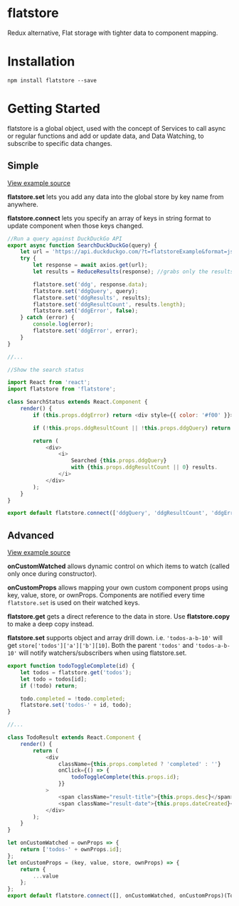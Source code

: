 # flatstore

Redux alternative, Flat storage with tighter data to component mapping.

# Installation

`npm install flatstore --save`

# Getting Started

flatstore is a global object, used with the concept of Services to call async or regular functions and add or update data, and Data Watching, to subscribe to specific data changes.

## Simple

[View example source](https://github.com/joetex/flatstore-examples/tree/master/Simple)

**flatstore.set** lets you add any data into the global store by key name from anywhere.

**flatstore.connect** lets you specify an array of keys in string format to update component when those keys changed.

```javascript
//Run a query against DuckDuckGo API
export async function SearchDuckDuckGo(query) {
    let url = 'https://api.duckduckgo.com/?t=flatstoreExample&format=json&q=' + query;
    try {
        let response = await axios.get(url);
        let results = ReduceResults(response); //grabs only the results

        flatstore.set('ddg', response.data);
        flatstore.set('ddgQuery', query);
        flatstore.set('ddgResults', results);
        flatstore.set('ddgResultCount', results.length);
        flatstore.set('ddgError', false);
    } catch (error) {
        console.log(error);
        flatstore.set('ddgError', error);
    }
}

//...

//Show the search status

import React from 'react';
import flatstore from 'flatstore';

class SearchStatus extends React.Component {
    render() {
        if (this.props.ddgError) return <div style={{ color: '#f00' }}>{this.props.ddgError.message}</div>;

        if (!this.props.ddgResultCount || !this.props.ddgQuery) return <div></div>;

        return (
            <div>
                <i>
                    Searched {this.props.ddgQuery}
                    with {this.props.ddgResultCount || 0} results.
                </i>
            </div>
        );
    }
}

export default flatstore.connect(['ddgQuery', 'ddgResultCount', 'ddgError'])(SearchStatus);
```

## Advanced

[View example source](https://github.com/joetex/flatstore-examples/tree/master/Advanced)

**onCustomWatched** allows dynamic control on which items to watch (called only once during constructor).

**onCustomProps** allows mapping your own custom component props using key, value, store, or ownProps. Components are notified every time `flatstore.set` is used on their watched keys.

**flatstore.get** gets a direct reference to the data in store. Use **flatstore.copy** to make a deep copy instead.

**flatstore.set** supports object and array drill down. i.e. `'todos-a-b-10'` will get `store['todos']['a']['b'][10]`. Both the parent `'todos'` and `'todos-a-b-10'` will notify watchers/subscribers when using flatstore.set.

```javascript
export function todoToggleComplete(id) {
    let todos = flatstore.get('todos');
    let todo = todos[id];
    if (!todo) return;

    todo.completed = !todo.completed;
    flatstore.set('todos-' + id, todo);
}

//...

class TodoResult extends React.Component {
    render() {
        return (
            <div
                className={this.props.completed ? 'completed' : ''}
                onClick={() => {
                    todoToggleComplete(this.props.id);
                }}
            >
                <span className="result-title">{this.props.desc}</span> -
                <span className="result-date">{this.props.dateCreated}</span>
            </div>
        );
    }
}

let onCustomWatched = ownProps => {
    return ['todos-' + ownProps.id];
};
let onCustomProps = (key, value, store, ownProps) => {
    return {
        ...value
    };
};
export default flatstore.connect([], onCustomWatched, onCustomProps)(TodoResult);
```
